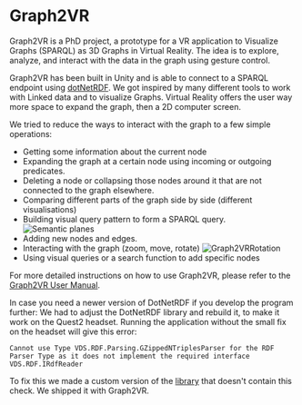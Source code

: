 # Graph2VR

Graph2VR is a PhD project, a prototype for a VR application to Visualize Graphs (SPARQL) as 3D Graphs in Virtual Reality.
The idea is to explore, analyze, and interact with the data in the graph using gesture control.

Graph2VR has been built in Unity and is able to connect to a SPARQL endpoint using [dotNetRDF](https://dotnetrdf.org/).
We got inspired by many different tools to work with Linked data and to visualize Graphs.
Virtual Reality offers the user way more space to expand the graph, then a 2D computer screen.

We tried to reduce the ways to interact with the graph to a few simple operations:
- Getting some information about the current node
- Expanding the graph at a certain node using incoming or outgoing predicates.
- Deleting a node or collapsing those nodes around it that are not connected to the graph elsewhere.
- Comparing different parts of the graph side by side (different visualisations)
- Building visual query pattern to form a SPARQL query.
![Semantic planes](https://github.com/molgenis/Graph2VR/assets/49238704/aa144a7e-96c6-474b-b8b4-a807d1b3e6b1)
- Adding new nodes and edges.
- Interacting with the graph (zoom, move, rotate)
![Graph2VRRotation](https://github.com/molgenis/Graph2VR/assets/49238704/45a87902-f7f3-43d7-8e38-d05b2a12bb35)
- Using visual queries or a search function to add specific nodes

For more detailed instructions on how to use Graph2VR, please refer to the [Graph2VR User Manual]( https://doi.org/10.5281/zenodo.8040594).



In case you need a newer version of DotNetRDF if you develop the program further:
We had to adjust the DotNetRDF library and rebuild it, to make it work on the Quest2 headset.
Running the application without the small fix on the headset will give this error:

`Cannot use Type VDS.RDF.Parsing.GZippedNTriplesParser for the RDF Parser Type as it does not implement the required interface VDS.RDF.IRdfReader`

To fix this we made a custom version of the [library](https://github.com/dotnetrdf/dotnetrdf/blame/main/Libraries/dotNetRdf/Core/MimeTypeDefinition.cs#L398) that doesn't contain this check. We shipped it with Graph2VR.

